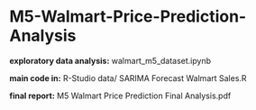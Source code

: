 # M5-Walmart-Price-Prediction-Analysis

**exploratory data analysis:** walmart_m5_dataset.ipynb

**main code in:** R-Studio data/ SARIMA Forecast Walmart Sales.R

**final report:** M5 Walmart Price Prediction Final Analysis.pdf
